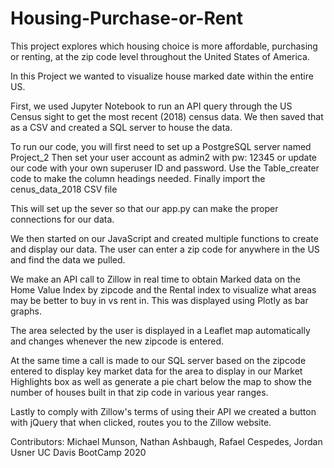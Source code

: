# Housing-Purchase-or-Rent
This project explores which housing choice is more affordable, purchasing or renting, at the zip code level throughout the United States of America.

In this Project we wanted to visualize house marked date within the entire US.

First, we used Jupyter Notebook to run an API query through the US Census sight to get the most recent (2018) census data. We then saved that as a CSV and created a SQL server to house the data.

To run our code, you will first need to set up a PostgreSQL server named Project_2 Then set your user account as admin2 with pw: 12345 or update our code with your own superuser ID and password. Use the Table_creater code to make the column headings needed. Finally import the cenus_data_2018 CSV file

This will set up the sever so that our app.py can make the proper connections for our data.

We then started on our JavaScript and created multiple functions to create and display our data. The user can enter a zip code for anywhere in the US and find the data we pulled.

We make an API call to Zillow in real time to obtain Marked data on the Home Value Index by zipcode and the Rental index to visualize what areas may be better to buy in vs rent in. This was displayed using Plotly as bar graphs.

The area selected by the user is displayed in a Leaflet map automatically and changes whenever the new zipcode is entered.

At the same time a call is made to our SQL server based on the zipcode entered to display key market data for the area to display in our Market Highlights box as well as generate a pie chart below the map to show the number of houses built in that zip code in various year ranges.

Lastly to comply with Zillow's terms of using their API we created a button with jQuery that when clicked, routes you to the Zillow website.

Contributors: Michael Munson, Nathan Ashbaugh, Rafael Cespedes, Jordan Usner UC Davis BootCamp 2020
